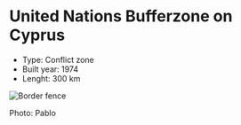 # United Nations Bufferzone on Cyprus
* Type: Conflict zone
* Built year: 1974
* Lenght: 300 km 

![Border fence](http://c1.staticflickr.com/9/8380/8570070778_5076b6b36e_n.jpg)

Photo: Pablo
